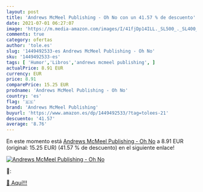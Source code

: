 ```yaml
---
layout: post
title: 'Andrews McMeel Publishing - Oh No con un 41.57 % de descuento'
date: 2021-07-01 06:27:07
image: 'https://m.media-amazon.com/images/I/41fjDp14ILL._SL500_._SL400_.jpg'
comments: true
category: ofertas
author: 'tole.es'
slug: '1449492533-es Andrews McMeel Publishing - Oh No'
sku: '1449492533-es'
tags: [ 'Humor','Libros','andrews mcmeel publishing', ]
actualPrice: 8.91 EUR
currency: EUR
price: 8.91
comparePrice: 15.25 EUR
prodname: 'Andrews McMeel Publishing - Oh No'
country: 'es'
flag: '🇪🇸'
brand: 'Andrews McMeel Publishing'
buyurl: 'https://www.amazon.es/dp/1449492533/?tag=tolees-21'
descuento: '41.57'
average: '8.76'
---
```


En este momento está [Andrews McMeel Publishing - Oh No](https://www.amazon.es/dp/1449492533/?tag=tolees-21) a 8.91 EUR (original: 15.25 EUR) (41.57 %  de descuento) en el siguiente enlace!

[![Andrews McMeel Publishing - Oh No](https://m.media-amazon.com/images/I/41fjDp14ILL._SL500_._SL400_.jpg)](https://www.amazon.es/dp/1449492533/?tag=tolees-21)

🔎:


[🛒 Aquí!!!](https://www.amazon.es/dp/1449492533/?tag=tolees-21)
